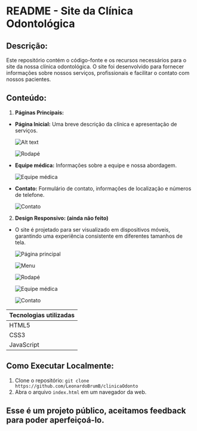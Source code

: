﻿# README - Site da Clínica Odontológica 
## Descrição:

Este repositório contém o código-fonte e os recursos necessários para o site da nossa clínica odontológica. O site foi desenvolvido para fornecer informações sobre nossos serviços, profissionais e facilitar o contato com nossos pacientes.

## Conteúdo:

1. **Páginas Principais:**
  * **Página Inicial:** Uma breve descrição da clínica e apresentação de serviços.

    ![Alt text](Pagina_Principal.png)

    ![Rodapé](<Footer.png>)

  * **Equipe médica:** Informações sobre a equipe e nossa abordagem. 

    ![Equipe médica](<Equipe_Medica.png>)

  * **Contato:** Formulário de contato, informações de localização e números de telefone.

    ![Contato](<Contato.png>)

  2. **Design Responsivo: (ainda não feito)**
  * O site é projetado para ser visualizado em dispositivos móveis, garantindo uma experiência consistente em diferentes tamanhos de tela.

    ![Página principal](<Pagina_Principal_Mobile.png>)

    ![Menu](<Menu_Mobile.png>)

    ![Rodapé](<Footer_Mobile.png>)

    ![Equipe médica](<Equipe_Medica_Mobile.png>)

    ![Contato](<Contato_Mobile.png>)

Tecnologias utilizadas  |
--------- |
HTML5 |
CSS3 |
JavaScript |

## Como Executar Localmente:

1. Clone o repositório: `git clone https://github.com/LeonardoBrumB/clinicaOdonto`
1. Abra o arquivo `index.html` em um navegador da web.

## Esse é um projeto público, aceitamos feedback para poder aperfeiçoá-lo.
